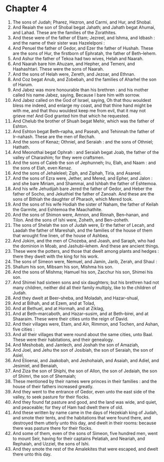 # Chapter 4

1. The sons of Judah; Pharez, Hezron, and Carmi, and Hur, and Shobal.
2. And Reaiah the son of Shobal begat Jahath; and Jahath begat Ahumai, and Lahad. These are the families of the Zorathites.
3. And these were of the father of Etam; Jezreel, and Ishma, and Idbash : and the name of their sister was Hazelelponi :
4. And Penuel the father of Gedor, and Ezer the father of Hushah. These are the sons of Hur, the firstborn of Ephratah, the father of Beth–lehem.
5. And Ashur the father of Tekoa had two wives, Helah and Naarah.
6. And Naarah bare him Ahuzam, and Hepher, and Temeni, and Haahashtari. These were the sons of Naarah.
7. And the sons of Helah were, Zereth, and Jezoar, and Ethnan.
8. And Coz begat Anub, and Zobebah, and the families of Aharhel the son of Harum.
9. And Jabez was more honourable than his brethren : and his mother called his name Jabez, saying, Because I bare him with sorrow.
10. And Jabez called on the God of Israel, saying, Oh that thou wouldest bless me indeed, and enlarge my coast, and that thine hand might be with me, and that thou wouldest keep me from evil, that it may not grieve me! And God granted him that which he requested.
11. And Chelub the brother of Shuah begat Mehir, which was the father of Eshton.
12. And Eshton begat Beth–rapha, and Paseah, and Tehinnah the father of Ir–nahash. These are the men of Rechah.
13. And the sons of Kenaz; Othniel, and Seraiah : and the sons of Othniel; Hathath.
14. And Meonothai begat Ophrah : and Seraiah begat Joab, the father of the valley of Charashim; for they were craftsmen.
15. And the sons of Caleb the son of Jephunneh; Iru, Elah, and Naam : and the sons of Elah, even Kenaz.
16. And the sons of Jehaleleel; Ziph, and Ziphah, Tiria, and Asareel.
17. And the sons of Ezra were, Jether, and Mered, and Epher, and Jalon : and she bare Miriam, and Shammai, and Ishbah the father of Eshtemoa.
18. And his wife Jehudijah bare Jered the father of Gedor, and Heber the father of Socho, and Jekuthiel the father of Zanoah. And these are the sons of Bithiah the daughter of Pharaoh, which Mered took.
19. And the sons of his wife Hodiah the sister of Naham, the father of Keilah the Garmite, and Eshtemoa the Maachathite.
20. And the sons of Shimon were, Amnon, and Rinnah, Ben–hanan, and Tilon. And the sons of Ishi were, Zoheth, and Ben–zoheth.
21. The sons of Shelah the son of Judah were, Er the father of Lecah, and Laadah the father of Mareshah, and the families of the house of them that wrought fine linen, of the house of Ashbea,
22. And Jokim, and the men of Chozeba, and Joash, and Saraph, who had the dominion in Moab, and Jashubi–lehem. And these are ancient things.
23. These were the potters, and those that dwelt among plants and hedges : there they dwelt with the king for his work.
24. The sons of Simeon were, Nemuel, and Jamin, Jarib, Zerah, and Shaul :
25. Shallum his son, Mibsam his son, Mishma his son.
26. And the sons of Mishma; Hamuel his son, Zacchur his son, Shimei his son.
27. And Shimei had sixteen sons and six daughters; but his brethren had not many children, neither did all their family multiply, like to the children of Judah.
28. And they dwelt at Beer–sheba, and Moladah, and Hazar–shual,
29. And at Bilhah, and at Ezem, and at Tolad,
30. And at Bethuel, and at Hormah, and at Ziklag,
31. And at Beth–marcaboth, and Hazar–susim, and at Beth–birei, and at Shaaraim. These were their cities unto the reign of David.
32. And their villages were, Etam, and Ain, Rimmon, and Tochen, and Ashan, five cities :
33. And all their villages that were round about the same cities, unto Baal. These were their habitations, and their genealogy.
34. And Meshobab, and Jamlech, and Joshah the son of Amaziah,
35. And Joel, and Jehu the son of Josibiah, the son of Seraiah, the son of Asiel,
36. And Elioenai, and Jaakobah, and Jeshohaiah, and Asaiah, and Adiel, and Jesimiel, and Benaiah,
37. And Ziza the son of Shiphi, the son of Allon, the son of Jedaiah, the son of Shimri, the son of Shemaiah;
38. These mentioned by their names were princes in their families : and the house of their fathers increased greatly.
39. And they went to the entrance of Gedor, even unto the east side of the valley, to seek pasture for their flocks.
40. And they found fat pasture and good, and the land was wide, and quiet, and peaceable; for they of Ham had dwelt there of old.
41. And these written by name came in the days of Hezekiah king of Judah, and smote their tents, and the habitations that were found there, and destroyed them utterly unto this day, and dwelt in their rooms: because there was pasture there for their flocks.
42. And some of them, even of the sons of Simeon, five hundred men, went to mount Seir, having for their captains Pelatiah, and Neariah, and Rephaiah, and Uzziel, the sons of Ishi.
43. And they smote the rest of the Amalekites that were escaped, and dwelt there unto this day.

